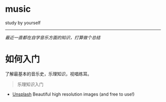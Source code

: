 # music
study by yourself

---

*最近一直都在自学音乐方面的知识，打算做个总结*

# 如何入门

了解最基本的音乐史，乐理知识，视唱练耳。


> 乐理知识入门

 + [Unsplash](https://unsplash.com/) Beautiful high resolution images (and free to use!) 
